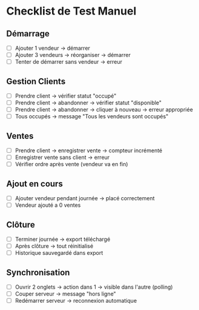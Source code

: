# Checklist de Test Manuel

## Démarrage
- [ ] Ajouter 1 vendeur → démarrer
- [ ] Ajouter 3 vendeurs → réorganiser → démarrer
- [ ] Tenter de démarrer sans vendeur → erreur

## Gestion Clients
- [ ] Prendre client → vérifier statut "occupé"
- [ ] Prendre client → abandonner → vérifier statut "disponible"
- [ ] Prendre client → abandonner → cliquer à nouveau → erreur appropriée
- [ ] Tous occupés → message "Tous les vendeurs sont occupés"

## Ventes
- [ ] Prendre client → enregistrer vente → compteur incrémenté
- [ ] Enregistrer vente sans client → erreur
- [ ] Vérifier ordre après vente (vendeur va en fin)

## Ajout en cours
- [ ] Ajouter vendeur pendant journée → placé correctement
- [ ] Vendeur ajouté a 0 ventes

## Clôture
- [ ] Terminer journée → export téléchargé
- [ ] Après clôture → tout réinitialisé
- [ ] Historique sauvegardé dans export

## Synchronisation
- [ ] Ouvrir 2 onglets → action dans 1 → visible dans l'autre (polling)
- [ ] Couper serveur → message "hors ligne"
- [ ] Redémarrer serveur → reconnexion automatique
